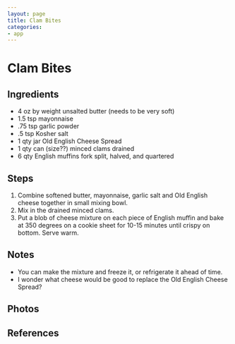 ```yaml
---
layout: page
title: Clam Bites
categories:
- app
---
```


# Clam Bites

## Ingredients

* 4 oz by weight unsalted butter (needs to be very soft)
* 1.5 tsp mayonnaise 
* .75 tsp garlic powder  
* .5 tsp Kosher salt  
* 1 qty jar Old English Cheese Spread  
* 1 qty can (size??) minced clams drained  
* 6 qty English muffins fork split, halved, and quartered  

## Steps

1. Combine softened butter, mayonnaise, garlic salt and Old English cheese together in small mixing bowl. 
2. Mix in the drained minced clams. 
3. Put a blob of cheese mixture on each piece of English muffin and bake at 350 degrees on a cookie sheet for 10-15 minutes until crispy on bottom. Serve warm. 

## Notes

* You can make the mixture and freeze it, or refrigerate it ahead of time.
* I wonder what cheese would be good to replace the Old English Cheese Spread?

## Photos

## References
